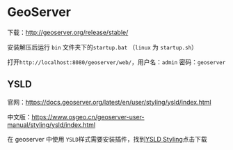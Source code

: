 # GeoServer

下载：<http://geoserver.org/release/stable/>

安装解压后运行 `bin` 文件夹下的`startup.bat` （`linux` 为 `startup.sh`）

打开`http://localhost:8080/geoserver/web/`，用户名：`admin` 密码：`geoserver`

## YSLD

官网：<https://docs.geoserver.org/latest/en/user/styling/ysld/index.html>

中文版：<https://www.osgeo.cn/geoserver-user-manual/styling/ysld/index.html>

在 geoserver 中使用 `YSLD`样式需要安装插件，找到[YSLD Styling](https://geoserver.org/release/stable/)点击下载
